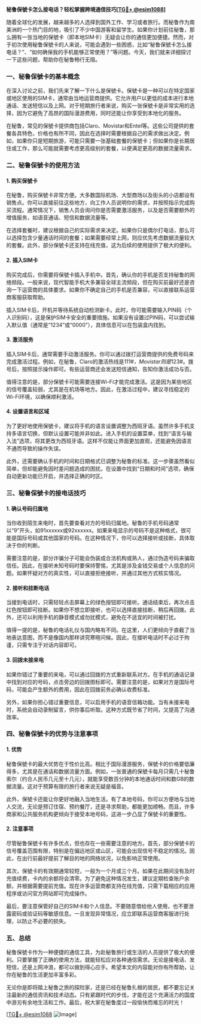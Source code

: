 **秘鲁保號卡怎么接电话？轻松掌握跨境通信技巧[[TG💪+ @esim1088](https://t.me/s/esim1088)]**

随着全球化的发展，越来越多的人选择到国外工作、学习或者旅行。而秘鲁作为南美洲的一个热门目的地，吸引了不少中国游客和留学生。如果你计划前往秘鲁，那么拥有一张当地的保號卡（即本地SIM卡）无疑会让你的通信更加便捷。然而，对于初次使用秘鲁保號卡的人来说，可能会遇到一些困惑，比如“秘鲁保號卡怎么接电话？”、“如何确保我的手机能够正常使用？”等问题。今天，我们就来详细探讨一下这些问题，帮助你在秘鲁畅行无阻。

### 一、秘鲁保號卡的基本概念

在深入讨论之前，我们先来了解一下什么是保號卡。保號卡是一种可以在特定国家或地区使用的SIM卡，通常由当地运营商提供。它允许用户以更低的成本进行本地通话、发送短信以及上网。对于短期旅行者来说，购买一张保號卡是非常实用的选择，因为它避免了高昂的国际漫游费用，同时还能让你享受到本地化的服务。

在秘鲁，常见的保號卡提供商包括Claro、Movistar和Entel等。这些公司提供的套餐各具特色，价格也有所不同，因此在选择时需要根据自己的需求做出决定。例如，如果你只是短期旅游，可能只需要一张基础套餐的保號卡；但如果你是长期居住或工作，那么可能就需要考虑更高级别的套餐，以便满足更高的数据流量需求。

### 二、秘鲁保號卡的使用方法

#### 1. 购买保號卡

在秘鲁，购买保號卡非常方便。大多数国际机场、大型商场以及街头的小店都设有销售点。你可以直接前往这些地方，向工作人员说明你的需求，并按照指示完成购买流程。通常情况下，销售人员会询问你是否需要激活服务，以及是否需要额外的增值服务，如语音通话、短信和数据流量等。

在选择套餐时，建议根据自己的实际需求来决定。如果你只是偶尔打电话，那么可以选择包含少量通话时间的套餐；如果需要经常上网，则应优先考虑数据流量较大的套餐。此外，部分保號卡还支持在线充值，这为后续的使用提供了极大的便利。

#### 2. 插入SIM卡

购买完成后，你需要将保號卡插入手机中。首先，确认你的手机是否支持秘鲁的网络频段。一般来说，现代智能手机大多兼容全球主流频段，但在购买前最好还是咨询一下运营商的具体要求。如果你不确定自己的手机是否兼容，可以直接联系运营商客服获取帮助。

插入SIM卡后，开机并等待系统自动检测新卡。此时，你可能需要输入PIN码（个人识别码），这是保护SIM卡安全的重要措施。如果没有设置过PIN码，可以尝试输入默认值（通常是“1234”或“0000”），具体信息可以在包装盒内找到。

#### 3. 激活服务

插入SIM卡后，通常需要手动激活服务。你可以通过拨打运营商提供的免费号码来完成激活过程。例如，在秘鲁，Claro的激活热线是*111#，Movistar则是*123#。拨号后，按照提示操作即可。有些运营商还会发送短信通知，告知你激活成功与否。

值得注意的是，部分保號卡可能需要连接Wi-Fi才能完成激活。这是因为某些地区的信号覆盖较弱，尤其是在机场等地方。因此，在激活过程中，建议寻找稳定的Wi-Fi环境，以确保顺利激活。

#### 4. 设置语言和区域

为了更好地使用保號卡，建议将手机的语言设置调整为西班牙语。虽然许多手机支持多语言切换，但默认设置可能并非如此。进入手机的设置菜单，找到“语言与输入法”选项，将其更改为西班牙语。这样不仅能让界面更加直观，还能避免因语言不通而导致的操作失误。

此外，还需要确认手机的时间和日期格式已调整为秘鲁的标准。这一步骤虽然看似简单，但却能避免因时差问题造成的困扰。在设置中找到“日期和时间”选项，确保自动更新功能已开启，并选择正确的时区。

### 三、秘鲁保號卡的接电话技巧

#### 1. 确认号码归属地

当你收到陌生来电时，首先要查看对方的号码归属地。秘鲁的手机号码通常以“9”开头，如91xxxxxx或92xxxxxx。如果来电显示的号码不是这种格式，很可能是国际号码或其他国家的号码。在这种情况下，你可以选择接听或挂断，具体取决于你的判断。

需要注意的是，部分诈骗分子可能会伪装成合法机构或熟人，通过伪造号码来骗取信任。因此，在接听未知号码时要保持警惕，尤其是涉及金钱交易或个人信息的问题。如果怀疑对方的真实性，可以直接拒绝接听，并通过其他方式核实情况。

#### 2. 接听和挂断电话

当接到电话时，只需轻轻点击屏幕上的绿色按钮即可接听。通话结束后，再次点击红色按钮即可挂断。如果你不想立即接听，也可以选择直接挂断，稍后再回拨。此外，还可以利用手机的静音模式或勿扰模式，避免在不适宜的时间被打扰。

值得一提的是，秘鲁的电话礼仪与国内略有不同。在这里，人们更倾向于直截了当地表达意图，而不是像国内那样讲究寒暄问候。因此，在接听电话时不必过于拘谨，只需专注于对话内容即可。

#### 3. 回拨未接来电

如果你错过了重要的来电，可以通过回拨的方式重新联系对方。在手机的通话记录中找到对应的号码，点击旁边的回拨图标即可。需要注意的是，如果对方是国际号码，可能会产生额外的费用，因此在回拨前务必确认收费标准。

另外，如果你担心错过重要信息，可以启用手机的语音信箱功能。当有未接来电时，系统会自动录制留言，供你事后听取。这种方式既节省了时间，又提高了沟通效率。

### 四、秘鲁保號卡的优势与注意事项

#### 1. 优势

秘鲁保號卡的最大优势在于性价比高。相比于国际漫游服务，保號卡的价格要低廉得多，尤其是在通话和数据流量方面。例如，一张普通的保號卡每月只需几十秘鲁索尔（约合人民币几元至十几元），就能享受数百分钟的本地通话时间和数GB的数据流量。这对于预算有限的旅行者来说无疑是福音。

此外，保號卡还能让你更好地融入当地生活。有了本地号码，你可以方便地与当地人交流，无论是预订住宿、预约餐厅，还是寻求帮助，都能更加顺畅。而且，许多商家和公共服务机构更倾向于接受本地号码，这进一步凸显了保號卡的重要性。

#### 2. 注意事项

尽管秘鲁保號卡有许多优点，但也存在一些需要注意的地方。首先，部分保號卡的信号覆盖范围有限，特别是在偏远地区或山区，可能会出现信号不稳定的情况。因此，在出行前最好提前了解目的地的网络状况，以免影响正常使用。

其次，保號卡的有效期通常较短，一般为一个月或三个月。如果在此期间没有及时充值续费，卡内的余额将会清零。为了避免这种情况发生，建议定期检查账户余额，并根据需要提前充值。现在许多运营商都支持在线充值，只需下载相应的应用程序或访问官方网站即可完成操作。

最后，要注意保管好自己的SIM卡和个人信息。不要随意借给他人使用，也不要泄露密码或验证码等敏感信息。一旦发现异常情况，应立即联系运营商客服进行处理，以防止不必要的损失。

### 五、总结

秘鲁保號卡作为一种便捷的通信工具，为赴秘鲁旅行或生活的人员提供了极大的便利。只要掌握了正确的使用方法，就能轻松应对各种通信需求。无论是接电话、发短信，还是上网冲浪，都可以做到得心应手。希望本文的内容能对你有所帮助，让你在秘鲁的生活更加丰富多彩。

无论你是即将踏上秘鲁之旅的探险家，还是已经在秘鲁扎根的居民，都不要忘记关注最新的通信资讯和技术动态。只有紧跟时代的步伐，才能在这个充满活力的国度中游刃有余地生活和工作。最后，祝大家在秘鲁度过一段愉快而难忘的时光！

[[TG💪+ @esim1088](https://t.me/s/esim1088) ![Image](https://i.postimg.cc/4NQfJmqS/Snipaste-2025-05-13-00-14-12.png)]